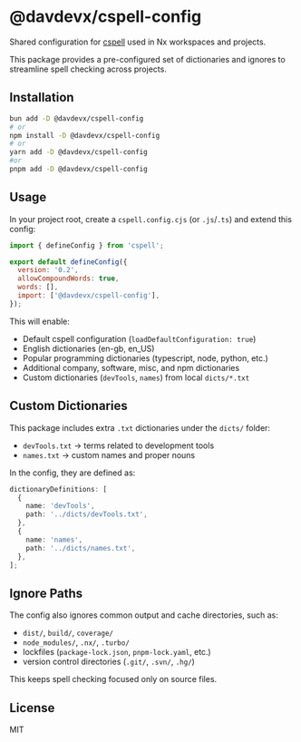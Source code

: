 # @davdevx/cspell-config

Shared configuration for [cspell](https://cspell.org/) used in Nx workspaces and projects.

This package provides a pre-configured set of dictionaries and ignores to streamline spell checking across projects.

## Installation

```bash
bun add -D @davdevx/cspell-config
# or
npm install -D @davdevx/cspell-config
# or
yarn add -D @davdevx/cspell-config
#or
pnpm add -D @davdevx/cspell-config
```

## Usage

In your project root, create a `cspell.config.cjs` (or `.js`/`.ts`) and extend this config:

```js
import { defineConfig } from 'cspell';

export default defineConfig({
  version: '0.2',
  allowCompoundWords: true,
  words: [],
  import: ['@davdevx/cspell-config'],
});
```

This will enable:

- Default cspell configuration (`loadDefaultConfiguration: true`)
- English dictionaries (en-gb, en_US)
- Popular programming dictionaries (typescript, node, python, etc.)
- Additional company, software, misc, and npm dictionaries
- Custom dictionaries (`devTools`, `names`) from local `dicts/*.txt`

## Custom Dictionaries

This package includes extra `.txt` dictionaries under the `dicts/` folder:

- `devTools.txt` → terms related to development tools
- `names.txt` → custom names and proper nouns

In the config, they are defined as:

```ts
dictionaryDefinitions: [
  {
    name: 'devTools',
    path: '../dicts/devTools.txt',
  },
  {
    name: 'names',
    path: '../dicts/names.txt',
  },
];
```

## Ignore Paths

The config also ignores common output and cache directories, such as:

- `dist/`, `build/`, `coverage/`
- `node_modules/`, `.nx/`, `.turbo/`
- lockfiles (`package-lock.json`, `pnpm-lock.yaml`, etc.)
- version control directories (`.git/`, `.svn/`, `.hg/`)

This keeps spell checking focused only on source files.

## License

MIT
